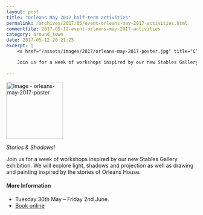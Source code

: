 ```yaml
---
layout: post
title: "Orleans May 2017 half-term activities"
permalink: /archives/2017/05/event-orleans-may-2017-activities.html
commentfile: 2017-05-12-event-orleans-may-2017-activities
category: around_town
date: 2017-05-12 20:21:25
excerpt: |
    <a href="/assets/images/2017/orleans-may-2017-poster.jpg" title="Click for a larger image"><img src="/assets/images/2017/orleans-may-2017-poster-thumb.jpg" width="150" alt="Image - orleans-may-2017-poster"  class="photo right"/></a>

    Join us for a week of workshops inspired by our new Stables Gallery exhibition. We will explore light, shadows and projection as well as drawing and painting inspired by the stories of Orleans House.
    
---
```


<a href="/assets/images/2017/orleans-may-2017-poster.jpg" title="Click for a larger image"><img src="/assets/images/2017/orleans-may-2017-poster-thumb.jpg" width="150" alt="Image - orleans-may-2017-poster"  class="photo right"/></a>

*Stories & Shadows!*

Join us for a week of workshops inspired by our new Stables Gallery exhibition. We will explore light, shadows and projection as well as drawing and painting inspired by the stories of Orleans House.

#### More Information

-   Tuesday 30th May – Friday 2nd June.
-   [Book online](https://www2.richmond.gov.uk/Richmondbookings/default.aspx)
